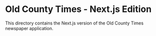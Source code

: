 # Old County Times - Next.js Edition

This directory contains the Next.js version of the Old County Times newspaper application.
